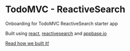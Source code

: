 # TodoMVC - ReactiveSearch

Onboarding for TodoMVC ReactiveSearch starter app

Built using [react](https://facebook.github.io/react/), [reactivesearch](https://opensource.appbase.io/reactivesearch/) and [appbase.io](https://appbase.io/)

[Read how we built it!](https://medium.appbase.io/building-realtime-todomvc-app-with-appbase-io-5cc75ff8680)

